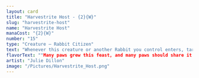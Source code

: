 ```yaml
---
layout: card
title: "Harvestrite Host - {2}{W}"
slug: "harvestrite-host"
name: "Harvestrite Host"
manaCost: "{2}{W}"
number: "15"
type: "Creature — Rabbit Citizen"
text: "Whenever this creature or another Rabbit you control enters, target creature you control gets +1/+0 until end of turn. Then draw a card if this is the second time this ability has resolved this turn."
flavorText: ""Many paws grew this feast, and many paws should share it!""
artist: "Julie Dillon"
image: "/Pictures/Harvestrite_Host.png"
---
```


